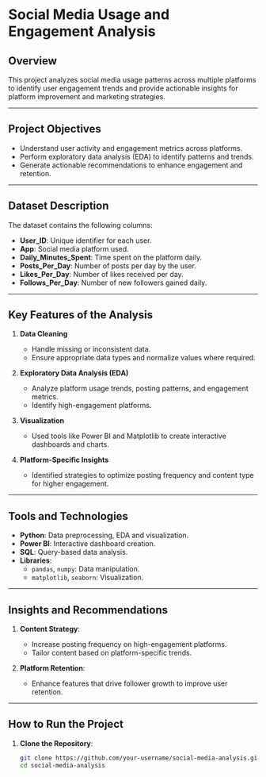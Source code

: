 # Social Media Usage and Engagement Analysis

## Overview
This project analyzes social media usage patterns across multiple platforms to identify user engagement trends and provide actionable insights for platform improvement and marketing strategies.

---

## Project Objectives
- Understand user activity and engagement metrics across platforms.
- Perform exploratory data analysis (EDA) to identify patterns and trends.
- Generate actionable recommendations to enhance engagement and retention.

---

## Dataset Description
The dataset contains the following columns:
- **User_ID**: Unique identifier for each user.
- **App**: Social media platform used.
- **Daily_Minutes_Spent**: Time spent on the platform daily.
- **Posts_Per_Day**: Number of posts per day by the user.
- **Likes_Per_Day**: Number of likes received per day.
- **Follows_Per_Day**: Number of new followers gained daily.

---

## Key Features of the Analysis
1. **Data Cleaning**
   - Handle missing or inconsistent data.
   - Ensure appropriate data types and normalize values where required.

2. **Exploratory Data Analysis (EDA)**
   - Analyze platform usage trends, posting patterns, and engagement metrics.
   - Identify high-engagement platforms.

3. **Visualization**
   - Used tools like Power BI and Matplotlib to create interactive dashboards and charts.

4. **Platform-Specific Insights**
   - Identified strategies to optimize posting frequency and content type for higher engagement.

---

## Tools and Technologies
- **Python**: Data preprocessing, EDA and visualization.
- **Power BI**: Interactive dashboard creation.
- **SQL**: Query-based data analysis.
- **Libraries**:
  - `pandas`, `numpy`: Data manipulation.
  - `matplotlib`, `seaborn`: Visualization.

---

## Insights and Recommendations
1. **Content Strategy**:
   - Increase posting frequency on high-engagement platforms.
   - Tailor content based on platform-specific trends.

2. **Platform Retention**:
   - Enhance features that drive follower growth to improve user retention.

---

## How to Run the Project
1. **Clone the Repository**:
   ```bash
   git clone https://github.com/your-username/social-media-analysis.git
   cd social-media-analysis
